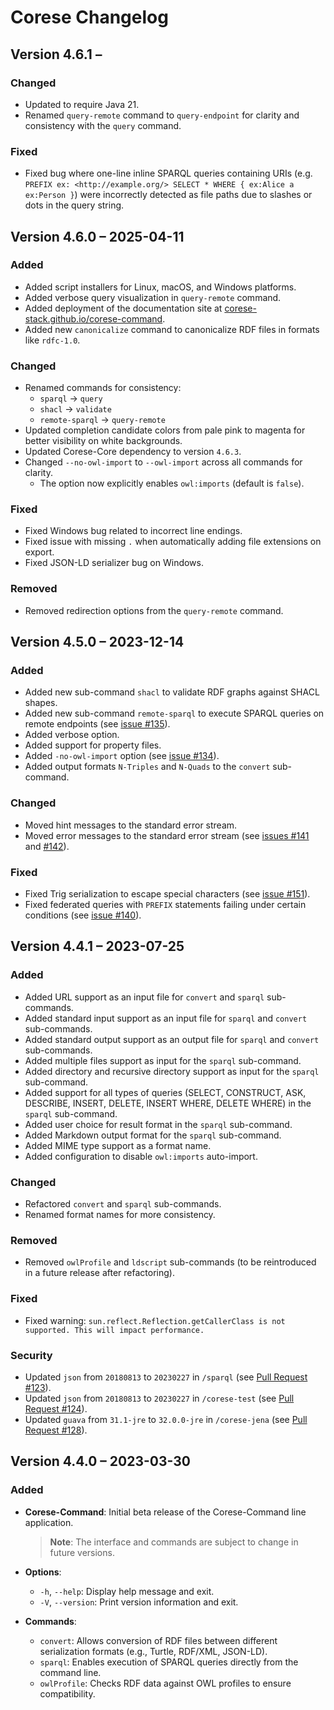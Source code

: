 <!-- markdownlint-disable MD024 -->
# Corese Changelog

## Version 4.6.1 –

### Changed

- Updated to require Java 21.
- Renamed `query-remote` command to `query-endpoint` for clarity and consistency with the `query` command.

### Fixed

- Fixed bug where one-line inline SPARQL queries containing URIs (e.g. `PREFIX ex: <http://example.org/> SELECT * WHERE { ex:Alice a ex:Person }`) were incorrectly detected as file paths due to slashes or dots in the query string.

## Version 4.6.0 – 2025-04-11

### Added

- Added script installers for Linux, macOS, and Windows platforms.
- Added verbose query visualization in `query-remote` command.
- Added deployment of the documentation site at [corese-stack.github.io/corese-command](https://corese-stack.github.io/corese-command).
- Added new `canonicalize` command to canonicalize RDF files in formats like `rdfc-1.0`.

### Changed

- Renamed commands for consistency:
  - `sparql` → `query`
  - `shacl` → `validate`
  - `remote-sparql` → `query-remote`
- Updated completion candidate colors from pale pink to magenta for better visibility on white backgrounds.
- Updated Corese-Core dependency to version `4.6.3`.
- Changed `--no-owl-import` to `--owl-import` across all commands for clarity.
  - The option now explicitly enables `owl:imports` (default is `false`).

### Fixed

- Fixed Windows bug related to incorrect line endings.
- Fixed issue with missing `.` when automatically adding file extensions on export.
- Fixed JSON-LD serializer bug on Windows.

### Removed

- Removed redirection options from the `query-remote` command.

## Version 4.5.0 – 2023-12-14

### Added

- Added new sub-command `shacl` to validate RDF graphs against SHACL shapes.
- Added new sub-command `remote-sparql` to execute SPARQL queries on remote endpoints (see [issue #135](https://github.com/Wimmics/corese/issues/135)).
- Added verbose option.
- Added support for property files.
- Added `-no-owl-import` option (see [issue #134](https://github.com/Wimmics/corese/issues/134)).
- Added output formats `N-Triples` and `N-Quads` to the `convert` sub-command.

### Changed

- Moved hint messages to the standard error stream.
- Moved error messages to the standard error stream (see [issues #141](https://github.com/Wimmics/corese/issues/141) and [#142](https://github.com/Wimmics/corese/issues/142)).

### Fixed

- Fixed Trig serialization to escape special characters (see [issue #151](https://github.com/Wimmics/corese/issues/151)).
- Fixed federated queries with `PREFIX` statements failing under certain conditions (see [issue #140](https://github.com/Wimmics/corese/issues/140)).

## Version 4.4.1 – 2023-07-25

### Added

- Added URL support as an input file for `convert` and `sparql` sub-commands.
- Added standard input support as an input file for `sparql` and `convert` sub-commands.
- Added standard output support as an output file for `sparql` and `convert` sub-commands.
- Added multiple files support as input for the `sparql` sub-command.
- Added directory and recursive directory support as input for the `sparql` sub-command.
- Added support for all types of queries (SELECT, CONSTRUCT, ASK, DESCRIBE, INSERT, DELETE, INSERT WHERE, DELETE WHERE) in the `sparql` sub-command.
- Added user choice for result format in the `sparql` sub-command.
- Added Markdown output format for the `sparql` sub-command.
- Added MIME type support as a format name.
- Added configuration to disable `owl:imports` auto-import.

### Changed

- Refactored `convert` and `sparql` sub-commands.
- Renamed format names for more consistency.

### Removed

- Removed `owlProfile` and `ldscript` sub-commands (to be reintroduced in a future release after refactoring).

### Fixed

- Fixed warning: `sun.reflect.Reflection.getCallerClass is not supported. This will impact performance.`

### Security

- Updated `json` from `20180813` to `20230227` in `/sparql` (see [Pull Request #123](https://github.com/Wimmics/corese/pull/123)).
- Updated `json` from `20180813` to `20230227` in `/corese-test` (see [Pull Request #124](https://github.com/Wimmics/corese/pull/124)).
- Updated `guava` from `31.1-jre` to `32.0.0-jre` in `/corese-jena` (see [Pull Request #128](https://github.com/Wimmics/corese/pull/128)).

## Version 4.4.0 – 2023-03-30

### Added

- **Corese-Command**: Initial beta release of the Corese-Command line application.  
  > **Note**: The interface and commands are subject to change in future versions.

- **Options**:
  - `-h`, `--help`: Display help message and exit.
  - `-V`, `--version`: Print version information and exit.

- **Commands**:
  - `convert`: Allows conversion of RDF files between different serialization formats (e.g., Turtle, RDF/XML, JSON-LD).
  - `sparql`: Enables execution of SPARQL queries directly from the command line.
  - `owlProfile`: Checks RDF data against OWL profiles to ensure compatibility.

